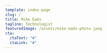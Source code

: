 ```yaml
---
template: index-page
slug: /
title: Mike Eads
tagline: Technologist
featuredImage: /assets/mike-eads-photo.jpeg
cta:
  ctaText: "#"
  ctaLink: "#"
---
```

###